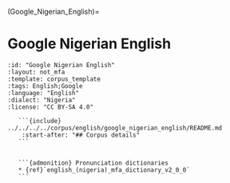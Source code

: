
(Google_Nigerian_English)=
# Google Nigerian English

``````{corpus} Google Nigerian English
:id: "Google Nigerian English"
:layout: not_mfa
:template: corpus_template
:tags: English;Google
:language: "English"
:dialect: "Nigeria"
:license: "CC BY-SA 4.0"

   ```{include} ../../../../corpus/english/google_nigerian_english/README.md
    :start-after: "## Corpus details"
   ```


   ```{admonition} Pronunciation dictionaries
   * {ref}`english_(nigeria)_mfa_dictionary_v2_0_0`
   ```
``````
